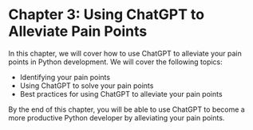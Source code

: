 # Chapter 3: Using ChatGPT to Alleviate Pain Points

In this chapter, we will cover how to use ChatGPT to alleviate your pain points in Python development. We will cover the following topics:

- Identifying your pain points
- Using ChatGPT to solve your pain points
- Best practices for using ChatGPT to alleviate your pain points

By the end of this chapter, you will be able to use ChatGPT to become a more productive Python developer by alleviating your pain points.